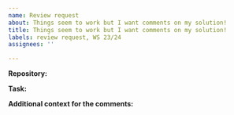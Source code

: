 ```yaml
---
name: Review request
about: Things seem to work but I want comments on my solution!
title: Things seem to work but I want comments on my solution!
labels: review request, WS 23/24
assignees: ''

---
```


**Repository:**
<!-- Paste a link to your repository -->

**Task:**
<!-- The task number(s) for which you want comments -->

**Additional context for the comments:**
<!-- Give some context, if applicable. -->
